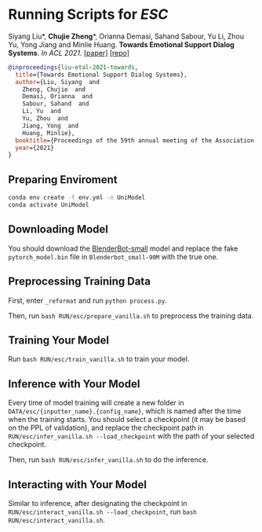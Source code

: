 # Running Scripts for *ESC*

Siyang Liu*, **Chujie Zheng***, Orianna Demasi, Sahand Sabour, Yu Li, Zhou Yu, Yong Jiang and Minlie Huang. **Towards Emotional Support Dialog Systems**. *In ACL 2021*. [[paper]](https://arxiv.org/abs/2106.01144) [[repo]](https://github.com/thu-coai/Emotional-Support-Conversation)

```bib
@inproceedings{liu-etal-2021-towards,
  title={Towards Emotional Support Dialog Systems},
  author={Liu, Siyang  and 
    Zheng, Chujie  and 
    Demasi, Orianna  and 
    Sabour, Sahand  and 
    Li, Yu  and 
    Yu, Zhou  and 
    Jiang, Yong  and 
    Huang, Minlie},
  booktitle={Proceedings of the 59th annual meeting of the Association for Computational Linguistics},
  year={2021}
}
```

## Preparing Enviroment

```bash
conda env create -f env.yml -n UniModel
conda activate UniModel
```

## Downloading Model

You should download the [BlenderBot-small](https://huggingface.co/facebook/blenderbot_small-90M) model and replace the fake `pytorch_model.bin` file in `Blenderbot_small-90M` with the true one.

## Preprocessing Training Data

First, enter `_reformat` and run `python process.py`.

Then, run `bash RUN/esc/prepare_vanilla.sh` to preprocess the training data.

## Training Your Model

Run `bash RUN/esc/train_vanilla.sh` to train your model.

## Inference with Your Model

Every time of model training will create a new folder in `DATA/esc/{inputter_name}.{config_name}`, which is named after the time when the training starts. You should select a checkpoint (it may be based on the PPL of validation), and replace the checkpoint path in `RUN/esc/infer_vanilla.sh --load_checkpoint` with the path of your selected checkpoint.

Then, run `bash RUN/esc/infer_vanilla.sh` to do the inference.

## Interacting with Your Model

Similar to inference, after designating the checkpoint in `RUN/esc/interact_vanilla.sh --load_checkpoint`, run `bash RUN/esc/interact_vanilla.sh`.
